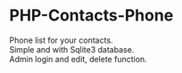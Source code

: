 # PHP-Contacts-Phone
Phone list for your contacts.  
Simple and with Sqlite3 database.  
Admin login and edit, delete function.
